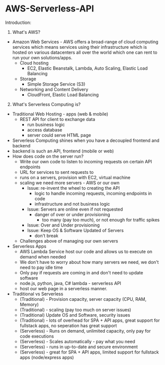 # AWS-Serverless-API

Introduction: 
1. What's AWS?
- Amazon Web Services - AWS offers a broad-range of cloud computing services which means services using their infrastructure which is hosted on various datacenters all over the world which one can rent to run your own solutions/apps.
  - Cloud hosting
    - EC2, Elastic Beanstalk, Lambda, Auto Scaling, Elastic Load Balancing
  - Storage
    - Simple Storage Service (S3)
  - Networking and Content Delivery
    - CloudFront, Elastic Load Balancing
2. What's Serverless Computing is?
  - Traditional Web Hosting - apps (web & mobile)
    - REST API for client to exchange data
      - run business logic
      - access database
      - server could serve HTML page
  - Serverless Computing shines when you have a decoupled frontend and backend
  - backend is such an API, frontend (mobile or web)
  - How does code on the server run? 
    - Write our own code to listen to incoming requests on certain API endpoints
    - URL for services to sent requests to
    - runs on a servers, provision with EC2, virtual machine
    - scaling we need more servers - AWS or our own
      - Issue: re-invent the wheel to creating the API
        - logic to handle incoming requests, incoming endpoints in code
        - infrastructure and not business logic
      - Issue: Servers are online even if not requested
        - danger of over or under provisioning
          - too many (pay too much), or not enough for traffic spikes
      - Issue: Over and Under provisioning
      - Issue: Keep OS & Software Updated of Servers
        - don't break
    - Challenges above of managing our own servers
  - Serverless Apps
    - AWS Lambda Service host our code and allows us to execute on demand when needed
    - We don't have to worry about how many servers we need, we don't need to pay idle time
    - Only pay if requests are coming in and don't need to update software
    - node.js, python, java, C# lambda - serverless API
    - host our web page in a serverless manner.
  - Traditional vs Serverless
    - (Traditional) - Provision capacity, server capacity (CPU, RAM, Memory)
    - (Traditional) - scaling (pay too much on server issues)
    - (Traditional) Update OS and Software, security issues 
    - (Traditional) - lots of overhead for SPA + API apps, great support for fullstack apps, no seperation has great support
    - (Serverless) - Runs on demand, unlimited capacity, only pay for code executions
    - (Serverless) - Scales automatically - pay what you need
    - (Serverless) - runs in up-to-date and secure environment
    - (Serverless) - great for SPA + API apps, limited support for fullstack apps (node/express apps)
